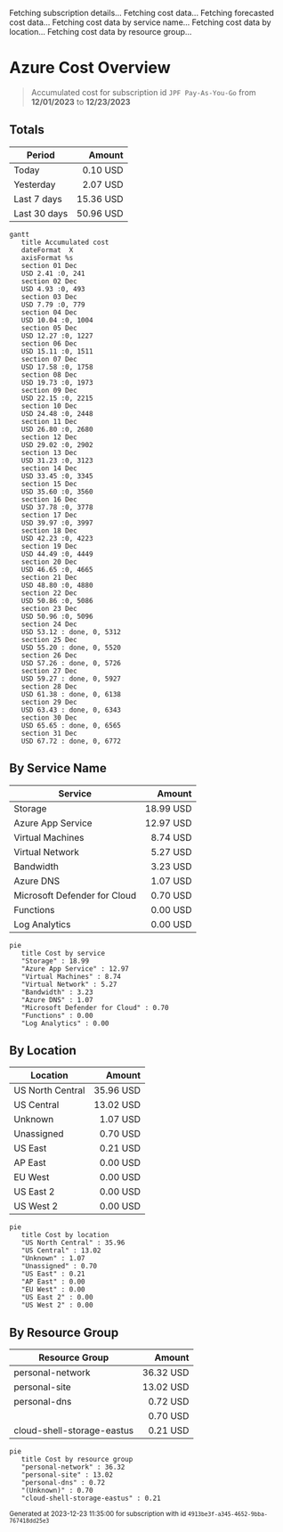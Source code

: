 Fetching subscription details...
Fetching cost data...
Fetching forecasted cost data...
Fetching cost data by service name...
Fetching cost data by location...
Fetching cost data by resource group...
# Azure Cost Overview

> Accumulated cost for subscription id `JPF Pay-As-You-Go` from **12/01/2023** to **12/23/2023**

## Totals

|Period|Amount|
|---|---:|
|Today|0.10 USD|
|Yesterday|2.07 USD|
|Last 7 days|15.36 USD|
|Last 30 days|50.96 USD|

```mermaid
gantt
   title Accumulated cost
   dateFormat  X
   axisFormat %s
   section 01 Dec
   USD 2.41 :0, 241
   section 02 Dec
   USD 4.93 :0, 493
   section 03 Dec
   USD 7.79 :0, 779
   section 04 Dec
   USD 10.04 :0, 1004
   section 05 Dec
   USD 12.27 :0, 1227
   section 06 Dec
   USD 15.11 :0, 1511
   section 07 Dec
   USD 17.58 :0, 1758
   section 08 Dec
   USD 19.73 :0, 1973
   section 09 Dec
   USD 22.15 :0, 2215
   section 10 Dec
   USD 24.48 :0, 2448
   section 11 Dec
   USD 26.80 :0, 2680
   section 12 Dec
   USD 29.02 :0, 2902
   section 13 Dec
   USD 31.23 :0, 3123
   section 14 Dec
   USD 33.45 :0, 3345
   section 15 Dec
   USD 35.60 :0, 3560
   section 16 Dec
   USD 37.78 :0, 3778
   section 17 Dec
   USD 39.97 :0, 3997
   section 18 Dec
   USD 42.23 :0, 4223
   section 19 Dec
   USD 44.49 :0, 4449
   section 20 Dec
   USD 46.65 :0, 4665
   section 21 Dec
   USD 48.80 :0, 4880
   section 22 Dec
   USD 50.86 :0, 5086
   section 23 Dec
   USD 50.96 :0, 5096
   section 24 Dec
   USD 53.12 : done, 0, 5312
   section 25 Dec
   USD 55.20 : done, 0, 5520
   section 26 Dec
   USD 57.26 : done, 0, 5726
   section 27 Dec
   USD 59.27 : done, 0, 5927
   section 28 Dec
   USD 61.38 : done, 0, 6138
   section 29 Dec
   USD 63.43 : done, 0, 6343
   section 30 Dec
   USD 65.65 : done, 0, 6565
   section 31 Dec
   USD 67.72 : done, 0, 6772
```

## By Service Name

|Service|Amount|
|---|---:|
|Storage|18.99 USD|
|Azure App Service|12.97 USD|
|Virtual Machines|8.74 USD|
|Virtual Network|5.27 USD|
|Bandwidth|3.23 USD|
|Azure DNS|1.07 USD|
|Microsoft Defender for Cloud|0.70 USD|
|Functions|0.00 USD|
|Log Analytics|0.00 USD|

```mermaid
pie
   title Cost by service
   "Storage" : 18.99
   "Azure App Service" : 12.97
   "Virtual Machines" : 8.74
   "Virtual Network" : 5.27
   "Bandwidth" : 3.23
   "Azure DNS" : 1.07
   "Microsoft Defender for Cloud" : 0.70
   "Functions" : 0.00
   "Log Analytics" : 0.00
```

## By Location

|Location|Amount|
|---|---:|
|US North Central|35.96 USD|
|US Central|13.02 USD|
|Unknown|1.07 USD|
|Unassigned|0.70 USD|
|US East|0.21 USD|
|AP East|0.00 USD|
|EU West|0.00 USD|
|US East 2|0.00 USD|
|US West 2|0.00 USD|

```mermaid
pie
   title Cost by location
   "US North Central" : 35.96
   "US Central" : 13.02
   "Unknown" : 1.07
   "Unassigned" : 0.70
   "US East" : 0.21
   "AP East" : 0.00
   "EU West" : 0.00
   "US East 2" : 0.00
   "US West 2" : 0.00
```

## By Resource Group

|Resource Group|Amount|
|---|---:|
|personal-network|36.32 USD|
|personal-site|13.02 USD|
|personal-dns|0.72 USD|
||0.70 USD|
|cloud-shell-storage-eastus|0.21 USD|

```mermaid
pie
   title Cost by resource group
   "personal-network" : 36.32
   "personal-site" : 13.02
   "personal-dns" : 0.72
   "(Unknown)" : 0.70
   "cloud-shell-storage-eastus" : 0.21
```

<sup>Generated at 2023-12-23 11:35:00 for subscription with id `4913be3f-a345-4652-9bba-767418dd25e3`</sup>
